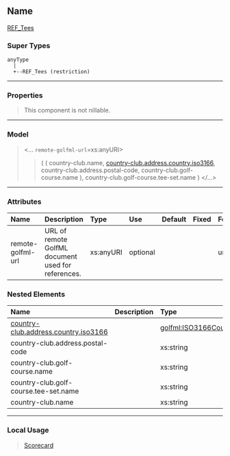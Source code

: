 ## Name ##

[REF\_Tees](CREF_Tees.md)
### Super Types ###
```
anyType
  |
  +--REF_Tees (restriction)
```


---



### Properties ###

> This component is not nillable.

---


### Model ###

> <...  `remote-golfml-url`=xs:anyURI>
> > ( ( country-club.name, [country-club.address.country.iso3166](SISO3166CountryCodeEnum.md), country-club.address.postal-code, country-club.golf-course.name ), country-club.golf-course.tee-set.name   )
> > </...>

---


### Attributes ###

| **Name** | **Description** | **Type** | **Use** | **Default** | **Fixed** | **Form** |
|:---------|:----------------|:---------|:--------|:------------|:----------|:---------|
| remote-golfml-url |  				URL of remote GolfML document used for references.			 | xs:anyURI | optional |  |  | unqualified |

### Nested Elements ###

| **Name** | **Description** | **Type** |
|:---------|:----------------|:---------|
| [country-club.address.country.iso3166](SISO3166CountryCodeEnum.md) |   | [golfml:ISO3166CountryCodeEnum](SISO3166CountryCodeEnum.md) |
| country-club.address.postal-code |   | xs:string |
| country-club.golf-course.name |   | xs:string |
| country-club.golf-course.tee-set.name |   | xs:string |
| country-club.name |   | xs:string |


---


### Local Usage ###

> [Scorecard](CScorecard.md)